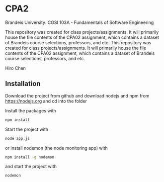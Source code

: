 # CPA2


Brandeis University: COSI 103A - Fundamentals of Software Engineering

 This repository was created for class projects/assignments. It will primarily house the file contents of the CPA02 assignment, which contains a dataset of Brandeis course selections, professors, and etc.
 This repository was created for class projects/assignments. It will primarily house the file contents of the CPA02 assignment, which contains a dataset of Brandeis course selections, professors, and etc.

 Hiro Chen
 
## Installation

Download the project from github and download nodejs and npm from https://nodejs.org
and cd into the folder

Install the packages with
``` bash
npm install
```
Start the project with
``` bash
node app.js
```
or install nodemon (the node monitoring app) with
``` bash
npm install -g nodemon
```
and start the project with
``` bash
nodemon
```
